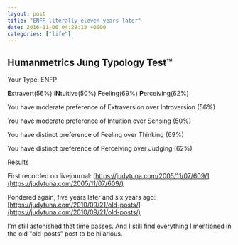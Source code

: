 ```yaml
---
layout: post
title: "ENFP literally eleven years later"
date: 2016-11-06 04:29:13 +0000
categories: ["life"]
---
```


## Humanmetrics Jung Typology Test™

Your Type: ENFP

**E**xtravert(56%)  i**N**tuitive(50%)  **F**eeling(69%)  **P**erceiving(62%)

You have moderate preference of Extraversion over Introversion (56%)

You have moderate preference of Intuition over Sensing (50%)

You have distinct preference of Feeling over Thinking (69%)

You have distinct preference of Perceiving over Judging (62%)

[Results](http://www.humanmetrics.com/hr/jtypesresult.aspx?EI=56&SN=-50&TF=-69&JP=-62)

First recorded on livejournal: [https://judytuna.com/2005/11/07/609/](https://judytuna.com/2005/11/07/609/)

Pondered again, five years later and six years ago: [https://judytuna.com/2010/09/21/old-posts/](https://judytuna.com/2010/09/21/old-posts/)

I'm still astonished that time passes. And I still find everything I mentioned in the old "old-posts" post to be hilarious.